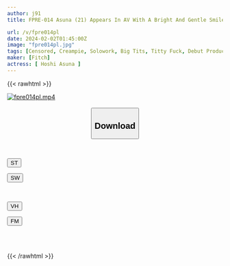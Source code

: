 ```yaml
---
author: j91
title: FPRE-014 Asuna (21) Appears In AV With A Bright And Gentle Smile And A Plump Body That You'll Want To Hold Forever. First Creampie SEX! Asuna Hoshi

url: /v/fpre014pl
date: 2024-02-02T01:45:00Z
image: "fpre014pl.jpg"
tags: [Censored, Creampie, Solowork, Big Tits, Titty Fuck, Debut Production, Beautiful Girl	]
maker: [Fitch]
actress: [ Hoshi Asuna ]
---
```



{{< rawhtml >}}

<div class="video" data-videoid="adP0kBeGDpcxkYv">
    <a href="javascript:;">
        <img src="/v/fpre014pl/fpre014pl.jpg" width="WIDTH" height="HEIGHT" alt="fpre014pl.mp4" loading="lazy">
    </a>
</div>

<script type="text/javascript" src="https://j91.asia/asset/on-demand-st.js"></script>

<br>
  <link rel="stylesheet" href="https://j91.asia/asset/bs5.css">
  
  <center>
  <button class="btn btn-primary" type="button" data-bs-toggle="collapse" data-bs-target=".multi-collapse" aria-expanded="false" aria-controls="multiCollapseExample1 multiCollapseExample2"><h2>Download</h2></button></center>
</p>
<div class="row">
  <div class="col">
    <div class="collapse multi-collapse" id="multiCollapseExample1">
      <div class="card card-body">
	      	      <br>
<div class="buttons">  
<p><a href="https://streamtape.to/v/adP0kBeGDpcxkYv" target="_blank"><button class="btn-hover color-3"><i class="fa fa-download"></i> ST</button></a></p>
<p><a href="https://flaswish.com/tsgmevwwfr4r" target="_blank"><button class="btn-hover color-2"><i class="fa fa-download"></i> SW</button></a></p></div>
    </div>
  </div>
</div>
  <div class="col">
    <div class="collapse multi-collapse" id="multiCollapseExample2">
      <div class="card card-body">
	      <br>
<div class="buttons">
<p><a href="javascript:;" target="_blank"><button class="btn-hover color-9"><i class="fa fa-download"></i> VH</button></a></p>
<p><a href="javascript:;" target="_blank"><button class="btn-hover color-8"><i class="fa fa-download"></i> FM</button></a></p></div>
<br><br>
      </div>
    </div>
  </div>
</div>

{{< /rawhtml >}}